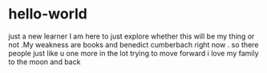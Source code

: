# hello-world
just a new learner
I am here to just explore whether this will be my thing or not .My weakness are books and benedict cumberbach right now .
so there people just like u one more in the lot trying to move forward
i love  my family to the moon and back
